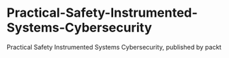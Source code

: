# Practical-Safety-Instrumented-Systems-Cybersecurity
Practical Safety Instrumented Systems Cybersecurity, published by packt
